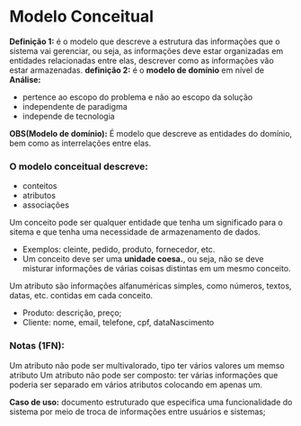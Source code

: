 # Modelo Conceitual

__Definição 1:__ é o modelo que descreve a estrutura das informações que o sistema vai gerenciar, ou seja, as informações deve estar organizadas em entidades relacionadas entre elas, descrever como as informações vão estar armazenadas.
__definição 2:__ é o **modelo de domínio** em nível de **Análise:**
 - pertence ao escopo do problema e não ao escopo da solução
 - independente de paradigma 
 - independe de tecnologia

 __OBS(Modelo de domínio):__ É modelo que descreve as entidades do domínio, bem como as interrelações entre elas.

 ### O modelo conceitual descreve:

 - conteitos
  - atributos
  - associações

  Um conceito pode ser qualquer entidade que tenha um significado para o sitema e que tenha uma necessidade de armazenamento de dados.
  - Exemplos: cleinte, pedido, produto, fornecedor, etc.
  - Um conceito deve ser uma __unidade coesa.__, ou seja, não se deve misturar informações de várias coisas distintas em um mesmo conceito.

  Um atributo são informações alfanuméricas simples, como números, textos, datas, etc. contidas em cada conceito.
  - Produto: descrição, preço;
  - Cliente: nome, email, telefone, cpf, dataNascimento

  ### Notas (1FN):
  Um atributo não pode ser multivalorado, tipo ter vários valores um memso atributo
  Um atributo não pode ser composto: ter várias informações que poderia ser separado em vários atributos colocando em apenas um.

  __Caso de uso:__ documento estruturado que especifica uma funcionalidade do sistema por meio de troca de informações entre usuários e sistemas;

  